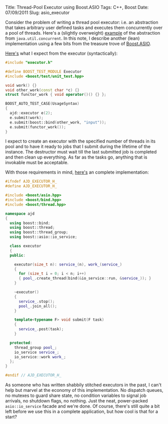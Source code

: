 Title: Thread-Pool Executor using Boost.ASIO
Tags:  C++, Boost
Date:  07/09/2011
Slug:  asio_executor

Consider the problem of writing a thread pool executor: i.e. an abstraction that takes arbitrary
user defined tasks and executes them concurrently over a pool of threads. Here's a (slightly
overweight) [example][java] of the abstraction from `java.util.concurrent`. In this note, I describe
another (lean) implementation using a few bits from the treasure trove of [Boost.ASIO][asio].

[Here's][test] what I expect from the executor (syntactically):

```` c++
#include "executor.h"

#define BOOST_TEST_MODULE Executor
#include <boost/test/unit_test.hpp>

void work() {}
void other_work(const char *c) {}
struct functor_work { void operator()() {} };

BOOST_AUTO_TEST_CASE(UsageSyntax)
{
  ajd::executor e(2);
  e.submit(work);
  e.submit(boost::bind(other_work, "input"));
  e.submit(functor_work());
}
````

I expect to create an executor with the specified number of threads in its pool and to have it ready
to jobs that I submit during the lifetime of the instance. The destructor must wait till the last
submitted job is completed and then clean up everything. As far as the tasks go, anything that is
invokable must be acceptable.

With those requirements in mind, [here's][impl] an complete implementation:

```` c++
#ifndef AJD_EXECUTOR_H_
#define AJD_EXECUTOR_H_

#include <boost/asio.hpp>
#include <boost/bind.hpp>
#include <boost/thread.hpp>

namespace ajd
{
  using boost::bind;
  using boost::thread;
  using boost::thread_group;
  using boost::asio::io_service;

  class executor
  {
  public:

    executor(size_t n): service_(n), work_(service_)
    {
      for (size_t i = 0; i < n; i++)
      { pool_.create_thread(bind(&io_service::run, &service_)); }
    }

    ~executor()
    {
      service_.stop();
      pool_.join_all();
    }

    template<typename F> void submit(F task)
    {
      service_.post(task);
    }

  protected:
    thread_group pool_;
    io_service service_;
    io_service::work work_;
  };
}

#endif // AJD_EXECUTOR_H_
````

As someone who has written shabbily stitched executors in the past, I can't help but marvel at the
economy of this implementation. No dispatch queues, no mutexes to guard share state, no condition
variables to signal job arrivals, no shutdown flags, no nothing. Just the neat, power-packed
`asio::io_service` facade and we're done. Of course, there's still quite a bit left before we use
this in a complete application, but how cool is that for a start?

[asio]: http://www.boost.org/doc/libs/1_47_0/doc/html/boost_asio.html    
[impl]: https://github.com/aldrin/home/blob/master/web/code/c%2B%2B/boost/executor.h
[test]: https://github.com/aldrin/home/blob/master/web/code/c%2B%2B/boost/executor.cpp
[java]: http://download.oracle.com/javase/6/docs/api/java/util/concurrent/ThreadPoolExecutor.html        
